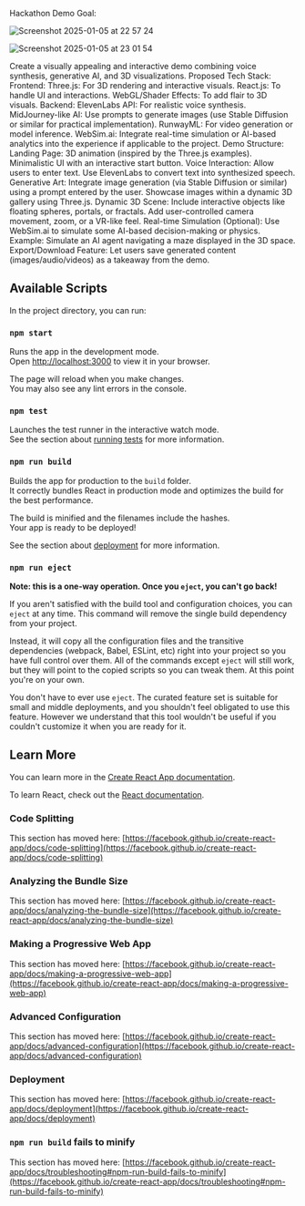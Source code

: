 Hackathon Demo Goal:

![Screenshot 2025-01-05 at 22 57 24](https://github.com/user-attachments/assets/87a68242-bcdb-4bea-8aab-2831c69f8491)

![Screenshot 2025-01-05 at 23 01 54](https://github.com/user-attachments/assets/dd40203d-55e0-4188-8e86-f83932ad4655)


Create a visually appealing and interactive demo combining voice synthesis, generative AI, and 3D visualizations.
Proposed Tech Stack:
Frontend:
Three.js: For 3D rendering and interactive visuals.
React.js: To handle UI and interactions.
WebGL/Shader Effects: To add flair to 3D visuals.
Backend:
ElevenLabs API: For realistic voice synthesis.
MidJourney-like AI: Use prompts to generate images (use Stable Diffusion or similar for practical implementation).
RunwayML: For video generation or model inference.
WebSim.ai: Integrate real-time simulation or AI-based analytics into the experience if applicable to the project.
Demo Structure:
Landing Page:
3D animation (inspired by the Three.js examples).
Minimalistic UI with an interactive start button.
Voice Interaction:
Allow users to enter text.
Use ElevenLabs to convert text into synthesized speech.
Generative Art:
Integrate image generation (via Stable Diffusion or similar) using a prompt entered by the user.
Showcase images within a dynamic 3D gallery using Three.js.
Dynamic 3D Scene:
Include interactive objects like floating spheres, portals, or fractals.
Add user-controlled camera movement, zoom, or a VR-like feel.
Real-time Simulation (Optional):
Use WebSim.ai to simulate some AI-based decision-making or physics.
Example: Simulate an AI agent navigating a maze displayed in the 3D space.
Export/Download Feature:
Let users save generated content (images/audio/videos) as a takeaway from the demo.

## Available Scripts

In the project directory, you can run:

### `npm start`

Runs the app in the development mode.\
Open [http://localhost:3000](http://localhost:3000) to view it in your browser.

The page will reload when you make changes.\
You may also see any lint errors in the console.

### `npm test`

Launches the test runner in the interactive watch mode.\
See the section about [running tests](https://facebook.github.io/create-react-app/docs/running-tests) for more information.

### `npm run build`

Builds the app for production to the `build` folder.\
It correctly bundles React in production mode and optimizes the build for the best performance.

The build is minified and the filenames include the hashes.\
Your app is ready to be deployed!

See the section about [deployment](https://facebook.github.io/create-react-app/docs/deployment) for more information.

### `npm run eject`

**Note: this is a one-way operation. Once you `eject`, you can't go back!**

If you aren't satisfied with the build tool and configuration choices, you can `eject` at any time. This command will remove the single build dependency from your project.

Instead, it will copy all the configuration files and the transitive dependencies (webpack, Babel, ESLint, etc) right into your project so you have full control over them. All of the commands except `eject` will still work, but they will point to the copied scripts so you can tweak them. At this point you're on your own.

You don't have to ever use `eject`. The curated feature set is suitable for small and middle deployments, and you shouldn't feel obligated to use this feature. However we understand that this tool wouldn't be useful if you couldn't customize it when you are ready for it.

## Learn More

You can learn more in the [Create React App documentation](https://facebook.github.io/create-react-app/docs/getting-started).

To learn React, check out the [React documentation](https://reactjs.org/).

### Code Splitting

This section has moved here: [https://facebook.github.io/create-react-app/docs/code-splitting](https://facebook.github.io/create-react-app/docs/code-splitting)

### Analyzing the Bundle Size

This section has moved here: [https://facebook.github.io/create-react-app/docs/analyzing-the-bundle-size](https://facebook.github.io/create-react-app/docs/analyzing-the-bundle-size)

### Making a Progressive Web App

This section has moved here: [https://facebook.github.io/create-react-app/docs/making-a-progressive-web-app](https://facebook.github.io/create-react-app/docs/making-a-progressive-web-app)

### Advanced Configuration

This section has moved here: [https://facebook.github.io/create-react-app/docs/advanced-configuration](https://facebook.github.io/create-react-app/docs/advanced-configuration)

### Deployment

This section has moved here: [https://facebook.github.io/create-react-app/docs/deployment](https://facebook.github.io/create-react-app/docs/deployment)

### `npm run build` fails to minify

This section has moved here: [https://facebook.github.io/create-react-app/docs/troubleshooting#npm-run-build-fails-to-minify](https://facebook.github.io/create-react-app/docs/troubleshooting#npm-run-build-fails-to-minify)
